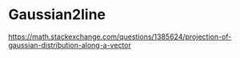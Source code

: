 # Gaussian2line


https://math.stackexchange.com/questions/1385624/projection-of-gaussian-distribution-along-a-vector
